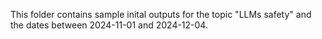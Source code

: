 This folder contains sample inital outputs for the topic "LLMs safety" and the dates between 2024-11-01 and 2024-12-04. 
